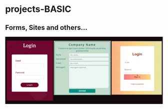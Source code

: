 # projects-BASIC
## Forms, Sites and others...

![Forms_Logins](https://github.com/digidatservs/images/blob/main/LoginForms.png)

